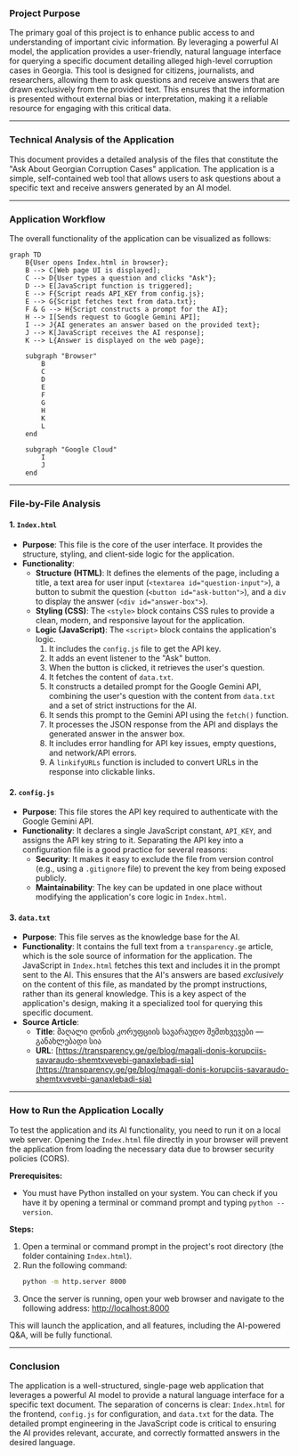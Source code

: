 ### **Project Purpose**

The primary goal of this project is to enhance public access to and understanding of important civic information. By leveraging a powerful AI model, the application provides a user-friendly, natural language interface for querying a specific document detailing alleged high-level corruption cases in Georgia. This tool is designed for citizens, journalists, and researchers, allowing them to ask questions and receive answers that are drawn exclusively from the provided text. This ensures that the information is presented without external bias or interpretation, making it a reliable resource for engaging with this critical data.

---

### **Technical Analysis of the Application**

This document provides a detailed analysis of the files that constitute the "Ask About Georgian Corruption Cases" application. The application is a simple, self-contained web tool that allows users to ask questions about a specific text and receive answers generated by an AI model.

---

### **Application Workflow**

The overall functionality of the application can be visualized as follows:

```mermaid
graph TD
    B{User opens Index.html in browser};
    B --> C[Web page UI is displayed];
    C --> D{User types a question and clicks "Ask"};
    D --> E[JavaScript function is triggered];
    E --> F{Script reads API_KEY from config.js};
    E --> G{Script fetches text from data.txt};
    F & G --> H{Script constructs a prompt for the AI};
    H --> I[Sends request to Google Gemini API];
    I --> J{AI generates an answer based on the provided text};
    J --> K[JavaScript receives the AI response];
    K --> L{Answer is displayed on the web page};

    subgraph "Browser"
        B
        C
        D
        E
        F
        G
        H
        K
        L
    end

    subgraph "Google Cloud"
        I
        J
    end
```

---

### **File-by-File Analysis**

#### 1. `Index.html`

*   **Purpose**: This file is the core of the user interface. It provides the structure, styling, and client-side logic for the application.
*   **Functionality**:
    *   **Structure (HTML)**: It defines the elements of the page, including a title, a text area for user input (`<textarea id="question-input">`), a button to submit the question (`<button id="ask-button">`), and a `div` to display the answer (`<div id="answer-box">`).
    *   **Styling (CSS)**: The `<style>` block contains CSS rules to provide a clean, modern, and responsive layout for the application.
    *   **Logic (JavaScript)**: The `<script>` block contains the application's logic.
        1.  It includes the `config.js` file to get the API key.
        2.  It adds an event listener to the "Ask" button.
        3.  When the button is clicked, it retrieves the user's question.
        4.  It fetches the content of `data.txt`.
        5.  It constructs a detailed prompt for the Google Gemini API, combining the user's question with the content from `data.txt` and a set of strict instructions for the AI.
        6.  It sends this prompt to the Gemini API using the `fetch()` function.
        7.  It processes the JSON response from the API and displays the generated answer in the answer box.
        8.  It includes error handling for API key issues, empty questions, and network/API errors.
        9.  A `linkifyURLs` function is included to convert URLs in the response into clickable links.

#### 2. `config.js`

*   **Purpose**: This file stores the API key required to authenticate with the Google Gemini API.
*   **Functionality**: It declares a single JavaScript constant, `API_KEY`, and assigns the API key string to it. Separating the API key into a configuration file is a good practice for several reasons:
    *   **Security**: It makes it easy to exclude the file from version control (e.g., using a `.gitignore` file) to prevent the key from being exposed publicly.
    *   **Maintainability**: The key can be updated in one place without modifying the application's core logic in `Index.html`.

#### 3. `data.txt`

*   **Purpose**: This file serves as the knowledge base for the AI.
*   **Functionality**: It contains the full text from a `transparency.ge` article, which is the sole source of information for the application. The JavaScript in `Index.html` fetches this text and includes it in the prompt sent to the AI. This ensures that the AI's answers are based *exclusively* on the content of this file, as mandated by the prompt instructions, rather than its general knowledge. This is a key aspect of the application's design, making it a specialized tool for querying this specific document.
*   **Source Article**:
    *   **Title**: მაღალი დონის კორუფციის სავარაუდო შემთხვევები — განახლებადი სია
    *   **URL**: [https://transparency.ge/ge/blog/magali-donis-korupciis-savaraudo-shemtxvevebi-ganaxlebadi-sia](https://transparency.ge/ge/blog/magali-donis-korupciis-savaraudo-shemtxvevebi-ganaxlebadi-sia)

---

### **How to Run the Application Locally**

To test the application and its AI functionality, you need to run it on a local web server. Opening the `Index.html` file directly in your browser will prevent the application from loading the necessary data due to browser security policies (CORS).

**Prerequisites:**
*   You must have Python installed on your system. You can check if you have it by opening a terminal or command prompt and typing `python --version`.

**Steps:**
1.  Open a terminal or command prompt in the project's root directory (the folder containing `Index.html`).
2.  Run the following command:
    ```bash
    python -m http.server 8000
    ```
3.  Once the server is running, open your web browser and navigate to the following address:
    [http://localhost:8000](http://localhost:8000)

This will launch the application, and all features, including the AI-powered Q&A, will be fully functional.

---

### **Conclusion**

The application is a well-structured, single-page web application that leverages a powerful AI model to provide a natural language interface for a specific text document. The separation of concerns is clear: `Index.html` for the frontend, `config.js` for configuration, and `data.txt` for the data. The detailed prompt engineering in the JavaScript code is critical to ensuring the AI provides relevant, accurate, and correctly formatted answers in the desired language.
